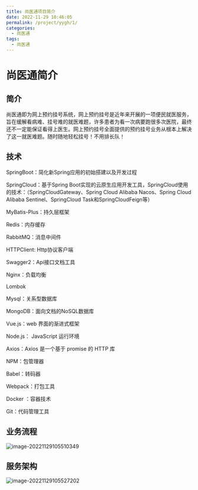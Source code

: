 ```yaml
---
title: 尚医通项目简介
date: 2022-11-29 10:46:05
permalink: /project/yygh/1/
categories:
  - 尚医通
tags:
  - 尚医通
---
```


# 尚医通简介

## 简介

尚医通即为网上预约挂号系统，网上预约挂号是近年来开展的一项便民就医服务，旨在缓解看病难、挂号难的就医难题，许多患者为看一次病要跑很多次医院，最终还不一定能保证看得上医生。网上预约挂号全面提供的预约挂号业务从根本上解决了这一就医难题。随时随地轻松挂号！不用排长队！

## 技术

SpringBoot：简化新Spring应用的初始搭建以及开发过程

SpringCloud：基于Spring Boot实现的云原生应用开发工具，SpringCloud使用的技术：（SpringCloudGateway、Spring Cloud Alibaba Nacos、Spring Cloud Alibaba Sentinel、SpringCloud Task和SpringCloudFeign等）

MyBatis-Plus：持久层框架

Redis：内存缓存

RabbitMQ：消息中间件

HTTPClient: Http协议客户端

Swagger2：Api接口文档工具

Nginx：负载均衡

Lombok

Mysql：关系型数据库

MongoDB：面向文档的NoSQL数据库

Vue.js：web 界面的渐进式框架

Node.js： JavaScript 运行环境

Axios：Axios 是一个基于 promise 的 HTTP 库

NPM：包管理器

Babel：转码器

Webpack：打包工具

Docker	：容器技术

Git：代码管理工具

## 业务流程

![image-20221129105510349](https://cdn.staticaly.com/gh/jinmunan/imgs@master/project/yygh/image-20221129105510349.png)

## 服务架构

![image-20221129105527202](https://cdn.staticaly.com/gh/jinmunan/imgs@master/project/yygh/image-20221129105527202.png)

